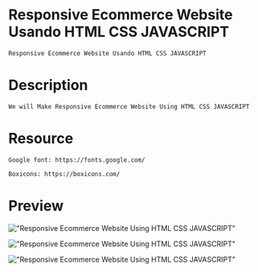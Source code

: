 # Responsive Ecommerce Website Usando HTML CSS JAVASCRIPT

    Responsive Ecommerce Website Usando HTML CSS JAVASCRIPT
# Description

    We will Make Responsive Ecommerce Website Using HTML CSS JAVASCRIPT

# Resource

    Google font: https://fonts.google.com/

    Boxicons: https://boxicons.com/

# Preview

!["Responsive Ecommerce Website Using HTML CSS JAVASCRIPT"](https://user-images.githubusercontent.com/67447840/121814756-f017fb00-cc9c-11eb-997a-0acefe30d2e9.png "Responsive Ecommerce Website Using HTML CSS JAVASCRIPT")

!["Responsive Ecommerce Website Using HTML CSS JAVASCRIPT"](https://user-images.githubusercontent.com/67447840/121814769-fefead80-cc9c-11eb-8621-238d694bf6d5.png "Responsive Ecommerce Website Using HTML CSS JAVASCRIPT")

!["Responsive Ecommerce Website Using HTML CSS JAVASCRIPT"](https://user-images.githubusercontent.com/67447840/121814779-0aea6f80-cc9d-11eb-937f-f9afea0569b6.png "Responsive Ecommerce Website Using HTML CSS JAVASCRIPT")
